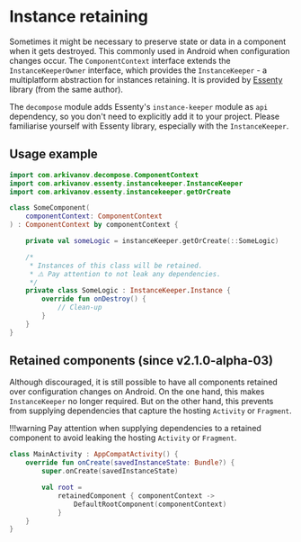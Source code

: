 # Instance retaining

Sometimes it might be necessary to preserve state or data in a component when it gets destroyed. This commonly used in Android when configuration changes occur. The `ComponentContext` interface extends the `InstanceKeeperOwner` interface, which provides the `InstanceKeeper` - a multiplatform abstraction for instances retaining. It is provided by [Essenty](https://github.com/arkivanov/Essenty) library (from the same author).

The `decompose` module adds Essenty's `instance-keeper` module as `api` dependency, so you don't need to explicitly add it to your project. Please familiarise yourself with Essenty library, especially with the `InstanceKeeper`.

## Usage example

```kotlin
import com.arkivanov.decompose.ComponentContext
import com.arkivanov.essenty.instancekeeper.InstanceKeeper
import com.arkivanov.essenty.instancekeeper.getOrCreate

class SomeComponent(
    componentContext: ComponentContext
) : ComponentContext by componentContext {

    private val someLogic = instanceKeeper.getOrCreate(::SomeLogic)

    /*
     * Instances of this class will be retained.
     * ⚠️ Pay attention to not leak any dependencies.
     */
    private class SomeLogic : InstanceKeeper.Instance {
        override fun onDestroy() {
            // Clean-up
        }
    }
}
```

## Retained components (since v2.1.0-alpha-03)

Although discouraged, it is still possible to have all components retained over configuration changes on Android. On the one hand, this makes `InstanceKeeper` no longer required. But on the other hand, this prevents from supplying dependencies that capture the hosting `Activity` or `Fragment`.

!!!warning
    Pay attention when supplying dependencies to a retained component to avoid leaking the hosting `Activity` or `Fragment`.

```kotlin
class MainActivity : AppCompatActivity() {
    override fun onCreate(savedInstanceState: Bundle?) {
        super.onCreate(savedInstanceState)

        val root = 
            retainedComponent { componentContext ->
                DefaultRootComponent(componentContext)
            }
    }
}
```
